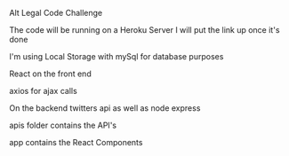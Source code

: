 Alt Legal Code Challenge

The code will be running on a Heroku Server I will put the link up once it's done

I'm using Local Storage with mySql for database purposes

React on the front end

axios for ajax calls

On the backend twitters api as well as node express 

apis folder contains the API's

app contains the React Components
